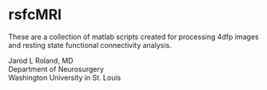 # rsfcMRI

These are a collection of matlab scripts created for processing 4dfp images and resting state functional connectivity analysis.<br>

Jarod L Roland, MD<br>
Department of Neurosurgery<br>
Washington University in St. Louis
